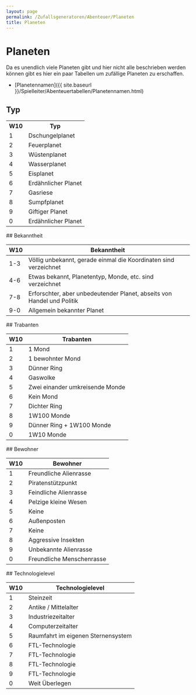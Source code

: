 ```yaml
---
layout: page
permalink: /Zufallsgeneratoren/Abenteuer/Planeten
title: Planeten
---
```


# Planeten

Da es unendlich viele Planeten gibt und hier nicht alle beschrieben werden können gibt es hier ein paar Tabellen um zufällige Planeten zu erschaffen.

- [Planetennamen]({{ site.baseurl }}/Spielleiter/Abenteuertabellen/Planetennamen.html)

## Typ

<table>
<tbody>
<tr><th>W10</th><th>Typ</th></tr>
<tr><td>1</td><td>Dschungelplanet</td></tr>
<tr><td>2</td><td>Feuerplanet</td></tr>
<tr><td>3</td><td>Wüstenplanet</td></tr>
<tr><td>4</td><td>Wasserplanet</td></tr>
<tr><td>5</td><td>Eisplanet</td></tr>
<tr><td>6</td><td>Erdähnlicher Planet</td></tr>
<tr><td>7</td><td>Gasriese</td></tr>
<tr><td>8</td><td>Sumpfplanet</td></tr>
<tr><td>9</td><td>Giftiger Planet</td></tr>
<tr><td>0</td><td>Erdähnlicher Planet</td></tr>
</tbody>
</table>
## Bekanntheit

<table>
<thead>
<tr><th>W10</th><th>Bekanntheit</th></tr>
</thead>
<tbody>
<tr><td> 1-3</td><td>Völlig unbekannt, gerade einmal die Koordinaten sind verzeichnet</td></tr>
<tr><td> 4-6</td><td>Etwas bekannt, Planetentyp, Monde, etc. sind verzeichnet</td></tr>
<tr><td> 7-8</td><td>Erforschter, aber unbedeutender Planet, abseits von Handel und Politik</td></tr>
<tr><td> 9-0</td><td>Allgemein bekannter Planet</td></tr>
</tbody>
</table>
## Trabanten

<table>
<thead>
<tr><th>W10</th><th>Trabanten</th></tr>
</thead>
<tbody>
<tr><td>1</td><td>1 Mond</td></tr>
<tr><td>2</td><td>1 bewohnter Mond</td></tr>
<tr><td>3</td><td>Dünner Ring</td></tr>
<tr><td>4</td><td>Gaswolke</td></tr>
<tr><td>5</td><td>Zwei einander umkreisende Monde</td></tr>
<tr><td>6</td><td>Kein Mond</td></tr>
<tr><td>7</td><td>Dichter Ring</td></tr>
<tr><td>8</td><td>1W100 Monde</td></tr>
<tr><td>9</td><td>Dünner Ring + 1W100 Monde</td></tr>
<tr><td>0</td><td>1W10 Monde</td></tr>
</tbody>
</table>
## Bewohner

<table>
<thead>
<tr><th>W10</th><th>Bewohner</th></tr>
</thead>
<tbody>
<tr><td>1</td><td>Freundliche Alienrasse</td></tr>
<tr><td>2</td><td>Piratenstützpunkt</td></tr>
<tr><td>3</td><td>Feindliche Alienrasse</td></tr>
<tr><td>4</td><td>Pelzige kleine Wesen</td></tr>
<tr><td>5</td><td>Keine</td></tr>
<tr><td>6</td><td>Außenposten</td></tr>
<tr><td>7</td><td>Keine</td></tr>
<tr><td>8</td><td>Aggressive Insekten</td></tr>
<tr><td>9</td><td>Unbekannte Alienrasse</td></tr>
<tr><td>0</td><td>Freundliche Menschenrasse</td></tr>
</tbody>
</table>
## Technologielevel

<table>
<thead>
<tr><th>W10</th><th>Technologielevel</th></tr>
</thead>
<tbody>
<tr><td>1</td><td>Steinzeit</td></tr>
<tr><td>2</td><td>Antike / Mittelalter</td></tr>
<tr><td>3</td><td>Industriezeitalter</td></tr>
<tr><td>4</td><td>Computerzeitalter</td></tr>
<tr><td>5</td><td>Raumfahrt im eigenen Sternensystem</td></tr>
<tr><td>6</td><td>FTL-Technologie</td></tr>
<tr><td>7</td><td>FTL-Technologie</td></tr>
<tr><td>8</td><td>FTL-Technologie</td></tr>
<tr><td>9</td><td>FTL-Technologie</td></tr>
<tr><td>0</td><td>Weit Überlegen</td></tr>
</tbody>
</table>
